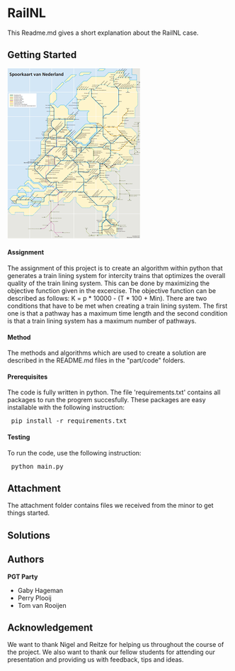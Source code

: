 # RailNL
This Readme.md gives a short explanation about the RailNL case.

## Getting Started
![Rail Map](doc/Rail_Map.png)

#### Assignment
The assignment of this project is to create an algorithm within python that generates a train lining system for intercity trains that optimizes the overall quality of the train lining system. This can be done by maximizing the objective function given in the excercise. The objective function can be described as follows: K = p * 10000 - (T * 100 + Min). There are two conditions that have to be met when creating a train lining system. The first one is that a pathway has a maximum time length and the second condition is that a train lining system has a maximum number of pathways.

#### Method
The methods and algorithms which are used to create a solution are described in the README.md files in the "part/code" folders.

#### Prerequisites
The code is fully written in python. The file 'requirements.txt' contains all packages to run the progrem succesfully. These packages are easy installable with the following instruction:
<pre> pip install -r requirements.txt </pre>

#### Testing
To run the code, use the following instruction:
<pre> python main.py </pre>


## Attachment
The attachment folder contains files we received from the minor to get things started. 

## Solutions


## Authors
**PGT Party**

* Gaby Hageman
* Perry Plooij
* Tom van Rooijen

## Acknowledgement
We want to thank Nigel and Reitze for helping us throughout the course of the project. We also want to thank our fellow students for attending our presentation and providing us with feedback, tips and ideas.

